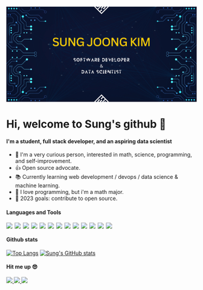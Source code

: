 ![banner](https://github.com/SungJKK/SungJKK/blob/main/assets/banner.jpeg?raw=true)

# Hi, welcome to Sung's github 👋

#### I'm a student, full stack developer, and an aspiring data scientist
- 🤔 I'm a very curious person, interested in math, science, programming, and self-improvement.
- 👍 Open source advocate.
- 📚 Currently learning web development / devops / data science & machine learning.
- 🤣 I love programming, but i'm a math major.
- 🥅 2023 goals: contribute to open source.

#### Languages and Tools
<img align="left" width="22px" src="https://img.icons8.com/color/48/000000/html-5--v1.png"/>
<img align="left" width="22px" src="https://img.icons8.com/color/48/000000/css3.png"/>
<img align="left" width="22px" src="https://img.icons8.com/color/48/000000/javascript--v1.png"/>
<img align="left" width="22px" src="https://img.icons8.com/color/48/000000/console.png"/>
<img align="left" width="22px" src="https://img.icons8.com/color/48/000000/golang.png"/>
<img align="left" width="22px" src="https://img.icons8.com/color/48/000000/python--v1.png"/>
<img align="left" width="22px" src="https://img.icons8.com/color/48/000000/haskell.png"/>
<img align="left" width="22px" src="https://img.icons8.com/color/48/000000/git.png"/>
<img align="left" width="22px" src="https://img.icons8.com/color/48/000000/react-native.png"/>
<img align="left" width="22px" src="https://img.icons8.com/color/48/000000/postgreesql.png"/>
<img align="left" width="22px" src="https://img.icons8.com/color/48/000000/docker.png"/>
<img align="left" width="22px" src="https://img.icons8.com/color/48/000000/kubernetes.png"/>
<img align="left" width="22px" src="https://img.icons8.com/color/48/000000/amazon-web-services.png"/>
<br/>

#### Github stats
[![Top Langs](https://github-readme-stats.vercel.app/api/top-langs/?username=SungJKK&theme=transparent)](https://github.com/anuraghazra/github-readme-stats)
[![Sung's GitHub stats](https://github-readme-stats.vercel.app/api?username=SungJKK&show_icons=true&theme=transparent)](https://github.com/anuraghazra/github-readme-stats)

#### Hit me up 😎
<a href="https://www.kaggle.com/skim98" target="_blank">
    <img width="65px" src="https://www.vectorlogo.zone/logos/kaggle/kaggle-ar21.svg" />
</a>
<a href="https://www.instagram.com/sung.j_kim/" target="_blank">
    <img width="35px" src="https://img.icons8.com/color/48/000000/instagram-new--v1.png"/>
</a> 
<a href="https://www.linkedin.com/in/sung-kim-667953185/" target="_blank">
    <img width="35px" src="https://img.icons8.com/color/48/000000/linkedin.png"/>
</a> 

